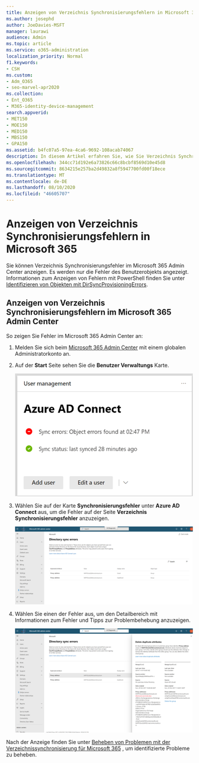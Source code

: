 ```yaml
---
title: Anzeigen von Verzeichnis Synchronisierungsfehlern in Microsoft 365
ms.author: josephd
author: JoeDavies-MSFT
manager: laurawi
audience: Admin
ms.topic: article
ms.service: o365-administration
localization_priority: Normal
f1.keywords:
- CSH
ms.custom:
- Adm_O365
- seo-marvel-apr2020
ms.collection:
- Ent_O365
- M365-identity-device-management
search.appverid:
- MET150
- MOE150
- MED150
- MBS150
- GPA150
ms.assetid: b4fc07a5-97ea-4ca6-9692-108acab74067
description: In diesem Artikel erfahren Sie, wie Sie Verzeichnis Synchronisierungsfehler und mögliche Korrekturen im Microsoft 365 Admin Center anzeigen können.
ms.openlocfilehash: 344cc71d192e6a73826c66c8bcbf8569d10e45d8
ms.sourcegitcommit: 8634215e257ba2d49832a8f5947700fd00f18ece
ms.translationtype: MT
ms.contentlocale: de-DE
ms.lasthandoff: 08/10/2020
ms.locfileid: "46605707"
---
```

# <a name="view-directory-synchronization-errors-in-microsoft-365"></a>Anzeigen von Verzeichnis Synchronisierungsfehlern in Microsoft 365

Sie können Verzeichnis Synchronisierungsfehler im Microsoft 365 Admin Center anzeigen. Es werden nur die Fehler des Benutzerobjekts angezeigt. Informationen zum Anzeigen von Fehlern mit PowerShell finden Sie unter [Identifizieren von Objekten mit DirSyncProvisioningErrors](https://docs.microsoft.com/azure/active-directory/hybrid/how-to-connect-syncservice-duplicate-attribute-resiliency).

## <a name="view-directory-synchronization-errors-in-the-microsoft-365-admin-center"></a>Anzeigen von Verzeichnis Synchronisierungsfehlern im Microsoft 365 Admin Center

So zeigen Sie Fehler im Microsoft 365 Admin Center an:
  
1. Melden Sie sich beim [Microsoft 365 Admin Center](https://admin.microsoft.com) mit einem globalen Administratorkonto an. 
    
2. Auf der **Start** Seite sehen Sie die **Benutzer Verwaltungs** Karte. 
    
    ![Die Benutzer Verwaltungskarte im Microsoft 365 Admin Center](media/060006e9-de61-49d5-8979-e77cda198e71.png)
  
3. Wählen Sie auf der Karte **Synchronisierungsfehler** unter **Azure AD Connect** aus, um die Fehler auf der Seite **Verzeichnis Synchronisierungsfehler** anzuzeigen.   
    
    ![Ein Beispiel für die Seite "Verzeichnis Synchronisierungsfehler"](media/882094a3-80d3-4aae-b90b-78b27047974c.png)

4. Wählen Sie einen der Fehler aus, um den Detailbereich mit Informationen zum Fehler und Tipps zur Problembehebung anzuzeigen.

   ![Beispiel für die Details eines Verzeichnis Synchronisierungsfehlers](media/a6e302d4-6be7-4e3a-b4b5-81c5a2c02952.png)
  
Nach der Anzeige finden Sie unter [Beheben von Problemen mit der Verzeichnissynchronisierung für Microsoft 365](fix-problems-with-directory-synchronization.md) , um identifizierte Probleme zu beheben.

